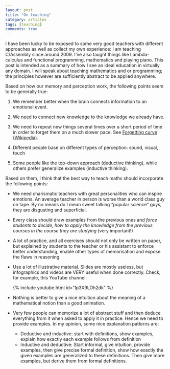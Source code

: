 ```yaml
---
layout: post
title: "On teaching"
category: articles
tags: [teaching]
comments: true
---
```


I have been lucky to be exposed to some very good teachers with different 
approaches as well as collect my own experience: I am teaching C/Assembly 
since around 2009. I've also taught things like Lambda-calculus and functional
programming, mathematics and playing piano. This post is intended as a summary
of how I see an ideal education in virtually any domain. I will speak about
teaching mathematics and or programming; the principles however are sufficiently
abstract to be applied anywhere.

Based on how our memory and perception work, the following points seem to be
generally true:

1. We remember better when the brain connects information to an emotional
   event.
2. We need to connect new knowledge to the knowledge we already have.
3. We need to repeat new things several times over a short period of time in
   order to forget them on a much slower pace.
See [Forgetting curve (Wikipedia)](https://en.wikipedia.org/wiki/Forgetting_curve).


4. Different people base on different types of perception: sound, visual, touch
5.  Some people like the top-down approach (deductive thinking), while others prefer generalize examples (inductive thinking).


Based on them, I think that the best way to teach maths should incorporate the following points:

* We need charismatic teachers with great personalities who can inspire emotions. An average teacher in person is worse than a world class guy on tape. By no means do I mean sweet talking “popular science” guys, they are disgusting and superficial.
* Every class should draw examples from the previous ones and *force students to decide, how to apply the knowledge from the previous courses in the course they are studying* (very important!)
* A lot of practice, and all exercises should not only be written on paper, but explained by students to the teacher or his assistant to enforce better understanding, enable other types of memorisation and expose the flaws in reasoning.
* Use a lot of illustrative material. Slides are mostly useless, but infographics and videos are VERY useful when done correctly. Check, for example, this YouTube channel:

    {% include youtube.html id="Ip3X9LOh2dk" %}
* Nothing is better to give a nice intuition about the meaning of a mathematical notion than a good animation.

* Very few people can memorize a lot of abstract stuff and then deduce everything from it when asked to apply it in practice. Hence we need to provide examples. In my opinion, some nice explanation patterns are:
    * Deductive and inductive: start with definitions, show examples, explain how exactly each example follows from definition
    * Inductive and deductive: Start informal, give intuition, provide examples, then give precise formal definition, show how exactly the given examples are generalized to these definitions. Then give more examples, but derive them from formal definitions.
